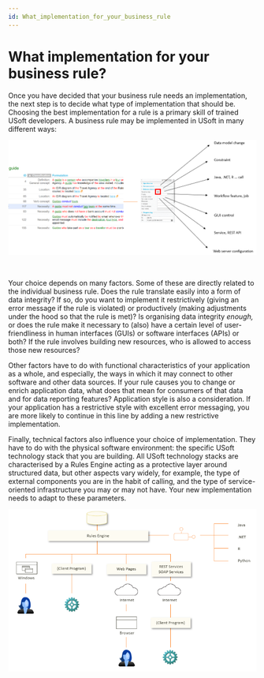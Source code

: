 ```yaml
---
id: What_implementation_for_your_business_rule
---
```


# What implementation for your business rule?

Once you have decided that your business rule needs an implementation, the next step is to decide what type of implementation that should be. Choosing the best implementation for a rule is a primary skill of trained USoft developers. A business rule may be implemented in USoft in many different ways:

![](./assets/c38329a7-46bb-4946-afa6-9f5e56f78e62.png)

 

Your choice depends on many factors. Some of these are directly related to the individual business rule. Does the rule translate easily into a form of data integrity? If so, do you want to implement it restrictively (giving an error message if the rule is violated) or productively (making adjustments under the hood so that the rule is met)? Is organising data integrity *enough,* or does the rule make it necessary to (also) have a certain level of user-friendliness in human interfaces (GUIs) or software interfaces (APIs) or both? If the rule involves building new resources, who is allowed to access those new resources?



Other factors have to do with functional characteristics of your application as a whole, and especially, the ways in which it may connect to other software and other data sources. If your rule causes you to change or enrich application data, what does that mean for consumers of that data and for data reporting features? Application style is also a consideration. If your application has a restrictive style with excellent error messaging, you are more likely to continue in this line by adding a new restrictive implementation.

Finally, technical factors also influence your choice of implementation. They have to do with the physical software environment: the specific USoft technology stack that you are building. All USoft technology stacks are characterised by a Rules Engine acting as a protective layer around structured data, but other aspects vary widely, for example, the type of external components you are in the habit of calling, and the type of service-oriented infrastructure you may or may not have. Your new implementation needs to adapt to these parameters.

![](./assets/a98715c1-17e8-487a-a8d7-9ce6c591fa33.png)

 